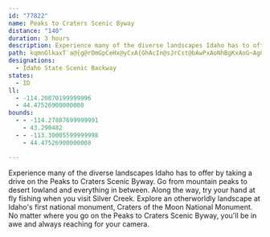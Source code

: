 ```yaml
---
id: "77822"
name: Peaks to Craters Scenic Byway
distance: "140"
duration: 3 hours
description: Experience many of the diverse landscapes Idaho has to offer by taking a drive on the Peaks to Craters Scenic Byway.
path: kqmnGlkaxT`a@{g@rDmGpCeHx@yCxA{GhAcIn@sJrCst@bAwPxAoNhBgKxAoG~AgGxB_HvGcQlgAsrClF}LlDsFpOgQvt@ow@jbAsfAp[}\lEiElH_G`IgF`FgChTgJxBeAxAaAlAeAhAqAxXg_@|AgBhDeDpDyCdhBwqAtCkBtJsE|f@gNjIsCzL{Ftr@k_@hD_@jG?zBa@|Ay@rBgCZ}@l@gCHeAXmAtBmFfCmPbB{FbA_ChCuEbDsDlJiJ|AqB~@_CrA{GZ{@f@u@lHwGhd@k_@lFkD|As@hEaBtCw@dG_A~bAoHrBEtA?zFj@bx@`OrDN|EOvE_AdCy@vF}Cda@wUtK{DvA_@dGgAn|@aLrGiAvDaAdDkAtEoBfF_DrDmCjiAe~@blCouBvCkChCyCxBmDnBkEfAsC~@gD|AaId@iFrCcT^kBbBaGpKoVnMiTrF}KzJaQfD{DlEwD`RkN`BqAhBsBhCkEbDoGrB{Gh@}@|AaBpB{AfAc@vGoAh@WrCuBjEqEtCgDn@gAn@sBXmAT}Bl@aNTmAxAiEdJ_T^uAnC{PnAyE`HwT\u@rAwBhDoHrByFxCsJ~AaEn@kAxAgBlCuBx]{Ojd@cTru@q\bc@mSlZ_N`eBcx@|SkJ|UcLjbBov@ts@_\jIgDnDk@zZKxE_@dEsA~@e@rAgAnCmCzJsMdBmB`h@kh@`EwDdTsTxRkRnJyJxDsErEoJ|F{Mp_B{vDrAmCxBsCpEmDpLsH|IaGtY{QnB{@dCw@vBa@jn@yH|I_A~LeBbEgB`CmBnB_C|AaCxg@ylAnCgGfAaBhAmAjAcAvCgBbGsC~IsDrf@iTbHiD~@}@rDoEjByCfNoRvBeDhUk[f|@ynAdM}PlDgE`IsHniA{cAbCiCf|AeuAbFyE|AmBxB}D~FwLdJ}Rz]st@fEcIbDkElFsEfF{BpLmEbAg@~@cAzI}PjLuVx@iCh@_DxDoYT{CR{Er@}VHsA`@iCvGeUnJc[pGcUdAgDvDaJtQw`@bBqGh@sGHsBdAyM^{GLoIAyLL}QX{Fr@yEpAiFvRef@bHgR`CuFrBeDdSeYlE{Gnc@{n@|h@{{@zGqKrCiEteAeuAjuBejDnOcV~N{S`A{AbAeCtMaf@jE_OjAyCtGuNtA{DxJ{c@vKqd@p@gDVeBJgARgGNaLR{q@Cox@FaGV{E|@sFnbAehEtAsG`Kqb@tBoJjk@cbCtFeVfr@kwCvC{KtAuD|AmDhB}D|C}E|D_FpEuEpEeEtG{EhdE_jCvDkCtD_DjGmEbDgBlYoQ~oAkx@`I}DlEgC~k@m^hsAcp@fE_CvFqD|DsB~{B{gA|EkCjQmIbu@{^~RaJ~M_HvGyCp{E_`CjsFimCrr@k]xGuEdIgHhjAgzAzT~`@p@v@lAl@xBXhnAJfAJrBd@nB`A~@v@|ArAlC`Fjm@txAdB`FbBfGtBtJz~AtmJr|@zhFrTfrAhNrx@lCnNrErObFbLhhArvBxBtEtHtMvGnItBxBjDxChjAp}@jaAzw@|MzJfAp@p\vVnExDzcAl`AtbAj~@hXbWnOfMpi@~a@pJfHvGhElHjDnTdH|@Lz\fIpIxBfFfBlGrDlBtAxF~FxCzD`BlC~CjGpI|W^dCvB|G|BjFxD`GvClFtDrHhDzH|AzDdAdD~FnU^tAxArDrCxFnBnCbElEdHvGrEpFhAhB|CvGzAdE|@dDtM`m@pCrIdEbKvVjc@z^bo@`BlDjAzEb@pEhDtp@^rDv@xC`EpKrAvCfAdBrCnB~Aj@|FlAnBDfAMhBq@zHaFxBkAhDg@~BDvBd@lAf@nBpA|FnErC`BfZdI`F~Av@`@jCjCjO|QvAfAtBpA~Al@`B\nBLlBE~AM|A]tAm@nAw@pF}EvBwA~B{@rDWnAJzCx@bGnDrAj@dDx@tWvEnBf@xAx@lAdAt@r@bBlC~@dCjHvVd@`A~@lB`FzFvAbCj@fBhAlFzJ~i@x@pFN~CO|Fc@vCeAxEUjCCrB^lDx@lCnApCtIvQpJbTd@rAj@pC`@fEDhBCvBUzC[~BsB`HaFzNgB`GuAlG_A~Go@`KGfHVdJXdEd@~Dn@zD|ArGtPzm@xAlIvGxe@x@bHvDh`@~CtMV~ATbC`@rGlC`g@|@~G~BfJ|IjWbAlDh_@jdBXrB\rEdArr@Z`EXxAhBfGfYxi@~@xC\xA`@lDLzC`@x\\`EvG~p@b@fHh@p}@IbGSrD{HvbAG~ACrF|C~i@|JzbB\lDXpB|@tD`@vAlArCn|An|C|BnF`GzQnz@xoCx@fDRxA\lEDxEi@hmFNvEX|Cj@fD|@nDnAjD|AxCdBfCvBrBta@b\~B`Ctp@px@bB~AhBp@lBDnzAW?|aARfEt@rFlA`Fd@rArArCrAxBrC`DdNlNzAfCv@lBd@dBXxAh@zFDpDo@xSDlBX|Ch@zBr@rBhE~HbA`Cn@~B^tCN|COzEaJjy@UxFHzFNdD^`DbAjFbVfaAdAdF^xCb@lFHzFI~Fi@hIe@~CgAfF{A`FiNp`@u@tCi@~C]dDOtDHx^A~IWfEe@~C_@xAyArD}BfD_BtAoHpEqBxAwCdDmB`Dy@hB_BrFaFzYu@bDiAhDaI|NeA~B{AfE{ArG_AnHaGtu@aF|l@_ApH{n@zzDiCvPsEbXmRtkAiGv]gGj_@i@xBoAlD}A~CmAlByAjBiTbUcB`C_AfBu@pBm@xBm@zDQ`E?|b@N`gIr@|cFSnI_AdLaFxW_AzHi@lG_@tIMvIJjRbBtxBL`Kx@pR
designations:
  - Idaho State Scenic Backway
states:
  - ID
ll:
  - -114.20870199999996
  - 44.47526900000008
bounds:
  - - -114.27887699999991
    - 43.290482
  - - -113.30005599999998
    - 44.47526900000008

---
```


Experience many of the diverse landscapes Idaho has to offer by taking a drive on the Peaks to Craters Scenic Byway.  Go from mountain peaks to desert lowland and everything in between.  Along the way, try your hand at fly fishing when you visit Silver Creek.  Explore an otherworldly landscape at Idaho's first national monument, Craters of the Moon National Monument.  No matter where you go on the Peaks to Craters Scenic Byway, you'll be in awe and always reaching for your camera.
